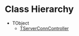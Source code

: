 # Class Hierarchy

   - TObject
      - [TServerConnController](ok_enum_field_var.TServerConnController.md)

